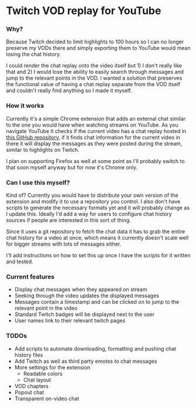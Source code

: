 # Twitch VOD replay for YouTube

### Why?
Because Twitch decided to limit highlights to 100 hours so I can no longer preserve my VODs there and simply exporting them to YouTube would mean losing the chat history.

I could render the chat replay onto the video itself but 1) I don't really like that and 2) I would lose the ability to easily search through messages and jump to the relevant points in the VOD. I wanted a solution that preserves the functional value of having a chat replay separate from the VOD itself and couldn't really find anything so I made it myself.

### How it works
Currently it's a simple Chrome extension that adds an external chat similar to the one you would have when watching streams on YouTube. As you navigate YouTube it checks if the current video has a chat replay hosted in [this GitHub repository](https://github.com/TheBiob/twitch-chat-storage), if it finds chat information for the current video in there it will display the messages as they were posted during the stream, similar to highlights on Twitch.

I plan on supporting Firefox as well at some point as I'll probably switch to that soon myself anyway but for now it's Chrome only.

### Can I use this myself?
Kind of? Currently you would have to distribute your own version of the extension and modify it to use a repository you control. I also don't have scripts to generate the necessary formats yet and it will probably change as I update this. Ideally I'd add a way for users to configure chat history sources if people are interested in this sort of thing.

Since it uses a git repository to fetch the chat data it has to grab the entire chat history for a video at once, which means it currently doesn't scale well for bigger streams with lots of messages either.

I'll add instructions on how to set this up once I have the scripts for it written and tested.

### Current features
 - Display chat messages when they appeared on stream
 - Seeking through the video updates the displayed messages
 - Messages contain a timestamp and can be clicked on to jump to the relevant point in the video
 - Standard Twitch badges will be displayed next to the user
 - User names link to their relevant twitch pages

### TODOs
 - Add scripts to automate downloading, formatting and pushing chat history files
 - Add Twitch as well as third party emotes to chat messages
 - More settings for the extension
    - Readable colors
    - Chat layout
 - VOD chapters
 - Popout chat
 - Transparent on-video chat
